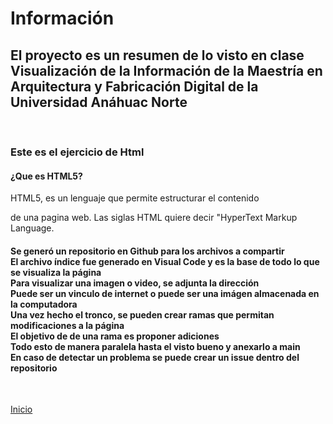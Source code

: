# Información

<h2> El proyecto es un resumen de lo visto en clase Visualización de la Información de la Maestría en Arquitectura y Fabricación Digital de la Universidad Anáhuac Norte </h2>
<br>
<h3> Este es el ejercicio de Html</h3>
<h4>¿Que es HTML5?</h4>
<p>HTML5, es un lenguaje que permite estructurar el contenido</p>
<p>de una pagina web. Las siglas HTML quiere decir "HyperText Markup Language.</p>

<h4>Se generó un repositorio en Github para los archivos a compartir <br>
        El archivo índice fue generado en Visual Code y es la base de todo lo que se visualiza la página<br>
        Para visualizar una imagen o video, se adjunta la dirección<br>
        Puede ser un vinculo de internet o puede ser una imágen almacenada en la computadora<br>
        Una vez hecho el tronco, se pueden crear ramas que permitan modificaciones a la página<br>
        El objetivo de de una rama es proponer adiciones<br>
        Todo esto de manera paralela hasta el visto bueno y anexarlo a main<br>
        En caso de detectar un problema se puede crear un issue dentro del repositorio
  </h4> <br>


[Inicio](index.md)
